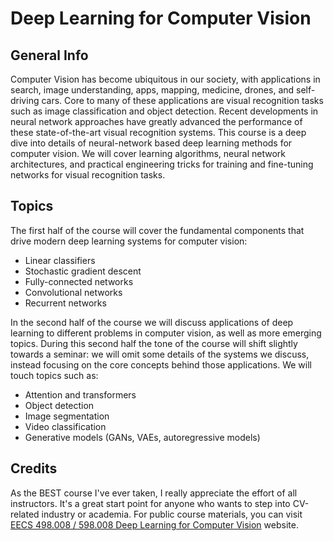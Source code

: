 # Deep Learning for Computer Vision

## General Info
Computer Vision has become ubiquitous in our society, with applications in search, image understanding, apps, mapping, medicine, drones, and self-driving cars. Core to many of these applications are visual recognition tasks such as image classification and object detection. Recent developments in neural network approaches have greatly advanced the performance of these state-of-the-art visual recognition systems. This course is a deep dive into details of neural-network based deep learning methods for computer vision. We will cover learning algorithms, neural network architectures, and practical engineering tricks for training and fine-tuning networks for visual recognition tasks.

## Topics
The first half of the course will cover the fundamental components that drive modern deep learning systems for computer vision:
- Linear classifiers
- Stochastic gradient descent
- Fully-connected networks
- Convolutional networks
- Recurrent networks

In the second half of the course we will discuss applications of deep learning to different problems in computer vision, as well as more emerging topics. During this second half the tone of the course will shift slightly towards a seminar: we will omit some details of the systems we discuss, instead focusing on the core concepts behind those applications. We will touch topics such as:
- Attention and transformers
- Object detection
- Image segmentation
- Video classification
- Generative models (GANs, VAEs, autoregressive models)

## Credits
As the BEST course I've ever taken, I really appreciate the effort of all instructors. It's a great start point for anyone who wants to step into CV-related industry or academia. For public course materials, you can visit [EECS 498.008 / 598.008 Deep Learning for Computer Vision](https://web.eecs.umich.edu/~justincj/teaching/eecs498/WI2022/) website.